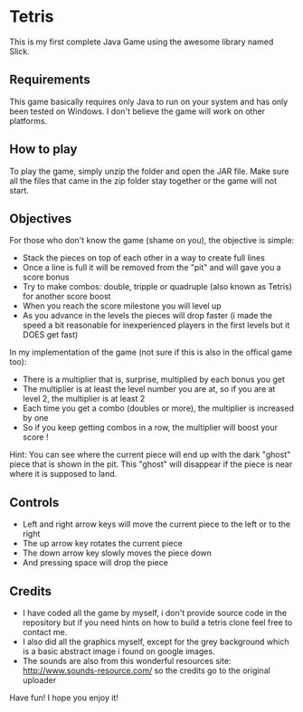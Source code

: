 Tetris
======

This is my first complete Java Game using the awesome library named Slick.

Requirements
------------

This game basically requires only Java to run on your system and has only been tested on Windows.
I don't believe the game will work on other platforms.

How to play
-----------

To play the game, simply unzip the folder and open the JAR file.
Make sure all the files that came in the zip folder stay together or the game will not start.

Objectives
----------

For those who don't know the game (shame on you), the objective is simple:

- Stack the pieces on top of each other in a way to create full lines
- Once a line is full it will be removed from the "pit" and will gave you a score bonus
- Try to make combos: double, tripple or quadruple (also known as Tetris) for another score boost
- When you reach the score milestone you will level up
- As you advance in the levels the pieces will drop faster (i made the speed a bit reasonable for inexperienced players in the first levels but it DOES get fast)

In my implementation of the game (not sure if this is also in the offical game too):

- There is a multiplier that is, surprise, multiplied by each bonus you get
- The multiplier is at least the level number you are at, so if you are at level 2, the multiplier is at least 2
- Each time you get a combo (doubles or more), the multiplier is increased by one
- So if you keep getting combos in a row, the multiplier will boost your score !

Hint: You can see where the current piece will end up with the dark "ghost" piece that is shown in the pit. This "ghost" will disappear if the piece is near where it is supposed to land.

Controls
--------

- Left and right arrow keys will move the current piece to the left or to the right
- The up arrow key rotates the current piece
- The down arrow key slowly moves the piece down
- And pressing space will drop the piece

Credits
-------

- I have coded all the game by myself, i don't provide source code in the repository but if you need hints on how to build a tetris clone feel free to contact me.
- I also did all the graphics myself, except for the grey background which is a basic abstract image i found on google images.
- The sounds are also from this wonderful resources site: http://www.sounds-resource.com/ so the credits go to the original uploader 

Have fun! I hope you enjoy it!